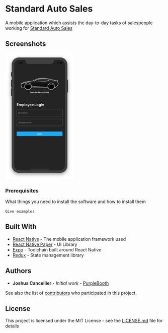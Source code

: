 # Standard Auto Sales

A mobile application which assists the day-to-day tasks of salespeople working for [Standard Auto Sales](https://www.standardcarsales.com)

## Screenshots
<html>
  <head>
    
  </head>
  <body>
  <div class="appImageContainer">
    <img 
       alt="Login Screen" 
       src="docs/login.png" 
       height=400px 
    />
  </body>
</html>

### Prerequisites

What things you need to install the software and how to install them

```
Give examples
```


## Built With

* [React Native](https://facebook.github.io/react-native/) - The mobile application framework used
* [React Native Paper](https://reactnativepaper.com) - UI Library
* [Expo](https://expo.io) - Toolchain built around React Native
* [Redux](https://redux.js.org) - State management library

## Authors

* **Joshua Cancellier** - *Initial work* - [PurpleBooth](https://github.com/PurpleBooth)

See also the list of [contributors](https://github.com/your/project/contributors) who participated in this project.

## License

This project is licensed under the MIT License - see the [LICENSE.md](LICENSE.md) file for details
